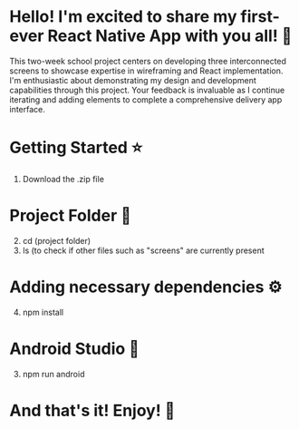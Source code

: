 # Hello! I'm excited to share my first-ever React Native App with you all! 🤩
This two-week school project centers on developing three interconnected screens to showcase expertise in wireframing and React implementation. I'm enthusiastic about demonstrating my design and development capabilities through this project. Your feedback is invaluable as I continue iterating and adding elements to complete a comprehensive delivery app interface.

# Getting Started ⭐ 
1. Download the .zip file

# Project Folder 📁
2. cd (project folder)
3. ls (to check if other files such as "screens" are currently present
   
# Adding necessary dependencies ⚙️
4. npm install

# Android Studio 📱
3. npm run android

# And that's it! Enjoy! 🚀


